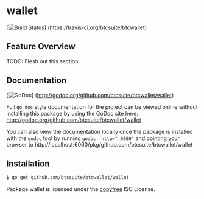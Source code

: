 wallet
======

[![Build Status](https://travis-ci.org/btcsuite/btcwallet.png?branch=master)]
(https://travis-ci.org/btcsuite/btcwallet)

## Feature Overview

TODO: Flesh out this section

## Documentation

[![GoDoc](https://godoc.org/github.com/btcsuite/btcwallet/wallet?status.png)]
(http://godoc.org/github.com/btcsuite/btcwallet/wallet)

Full `go doc` style documentation for the project can be viewed online without
installing this package by using the GoDoc site here:
http://godoc.org/github.com/btcsuite/btcwallet/wallet

You can also view the documentation locally once the package is installed with
the `godoc` tool by running `godoc -http=":6060"` and pointing your browser to
http://localhost:6060/pkg/github.com/btcsuite/btcwallet/wallet

## Installation

```bash
$ go get github.com/btcsuite/btcwallet/wallet
```

Package wallet is licensed under the [copyfree](http://copyfree.org) ISC
License.
